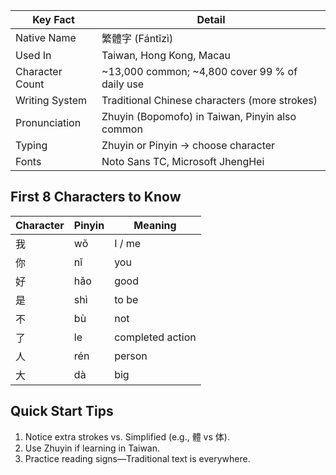 | Key Fact        | Detail                                          |
| --------------- | ----------------------------------------------- |
| Native Name     | 繁體字 (Fántǐzì)                                   |
| Used In         | Taiwan, Hong Kong, Macau                        |
| Character Count | ~13,000 common; ~4,800 cover 99 % of daily use  |
| Writing System  | Traditional Chinese characters (more strokes)   |
| Pronunciation   | Zhuyin (Bopomofo) in Taiwan, Pinyin also common |
| Typing          | Zhuyin or Pinyin → choose character             |
| Fonts           | Noto Sans TC, Microsoft JhengHei                |

## First 8 Characters to Know
| Character | Pinyin | Meaning |
|-----------|--------|---------|
| 我 | wǒ | I / me |
| 你 | nǐ | you |
| 好 | hǎo | good |
| 是 | shì | to be |
| 不 | bù | not |
| 了 | le | completed action |
| 人 | rén | person |
| 大 | dà | big |

## Quick Start Tips
1. Notice extra strokes vs. Simplified (e.g., 體 vs 体).  
2. Use Zhuyin if learning in Taiwan.  
3. Practice reading signs—Traditional text is everywhere.
```